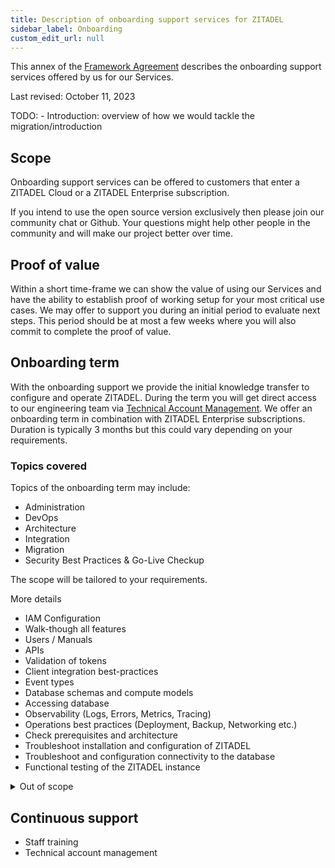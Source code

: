```yaml
---
title: Description of onboarding support services for ZITADEL
sidebar_label: Onboarding
custom_edit_url: null
--- 
```


This annex of the [Framework Agreement](terms-of-service) describes the onboarding support services offered by us for our Services.

Last revised: October 11, 2023

TODO: - Introduction: overview of how we would tackle the migration/introduction

## Scope

Onboarding support services can be offered to customers that enter a ZITADEL Cloud or a ZITADEL Enterprise subscription.

If you intend to use the open source version exclusively then please join our community chat or Github.
Your questions might help other people in the community and will make our project better over time.

## Proof of value

Within a short time-frame we can show the value of using our Services and have the ability to establish proof of working setup for your most critical use cases.
We may offer to support you during an initial period to evaluate next steps.
This period should be at most a few weeks where you will also commit to complete the proof of value.

## Onboarding term

With the onboarding support we provide the initial knowledge transfer to configure and operate ZITADEL.
During the term you will get direct access to our engineering team via [Technical Account Management](./support-services.md#technical-account-manager).
We offer an onboarding term in combination with ZITADEL Enterprise subscriptions.
Duration is typically 3 months but this could vary depending on your requirements.

### Topics covered

Topics of the onboarding term may include:

- Administration
- DevOps
- Architecture
- Integration
- Migration
- Security Best Practices & Go-Live Checkup

The scope will be tailored to your requirements.

More details

- IAM Configuration
- Walk-though all features
- Users / Manuals
- APIs
- Validation of tokens
- Client integration best-practices
- Event types
- Database schemas and compute models
- Accessing database
- Observability (Logs, Errors, Metrics, Tracing)
- Operations best practices (Deployment, Backup, Networking etc.)
- Check prerequisites and architecture
- Troubleshoot installation and configuration of ZITADEL
- Troubleshoot and configuration connectivity to the database
- Functional testing of the ZITADEL instance

<details>
  <summary>Out of scope</summary>
  <ul>
    <li>Performance testing</li>
    <li>Setting up or maintaining backup storage</li>
    <li>Running multiple ZITADEL instances on the same cluster</li>
    <li>Integration into internal monitoring and alerting</li>
    <li>Multi-cluster architecture deployments</li>
    <li>DNS, Network and Firewall configuration</li>
    <li>Customer-specific Kubernetes configuration needs</li>
    <li>Non-production environments</li>
    <li>Production deployment</li>
    <li>Application-side coding, configuration, or tuning</li>

  </ul>
</details>

## Continuous support

- Staff training
- Technical account management
